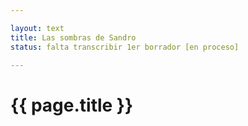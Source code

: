 ```yaml
---

layout: text
title: Las sombras de Sandro
status: falta transcribir 1er borrador [en proceso]

---
```


# {{ page.title }}
